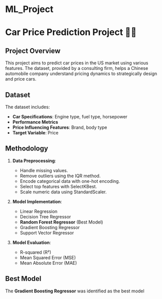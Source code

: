 # ML_Project
# Car Price Prediction Project 🚗💵  

## Project Overview  
This project aims to predict car prices in the US market using various features. The dataset, provided by a consulting firm, helps a Chinese automobile company understand pricing dynamics to strategically design and price cars.  

## Dataset  
The dataset includes:  
- **Car Specifications**: Engine type, fuel type, horsepower  
- **Performance Metrics**  
- **Price Influencing Features**: Brand, body type  
- **Target Variable**: Price  

## Methodology  
1. **Data Preprocessing**:  
   - Handle missing values.  
   - Remove outliers using the IQR method.  
   - Encode categorical data with one-hot encoding.  
   - Select top features with SelectKBest.  
   - Scale numeric data using StandardScaler.  

2. **Model Implementation**:  
   - Linear Regression  
   - Decision Tree Regressor  
   - **Random Forest Regressor** (Best Model)  
   - Gradient Boosting Regressor  
   - Support Vector Regressor  

3. **Model Evaluation**:  
   - R-squared (R²)  
   - Mean Squared Error (MSE)  
   - Mean Absolute Error (MAE)  

## Best Model  
The **Gradient Boosting Regressor** was identified as the best model

